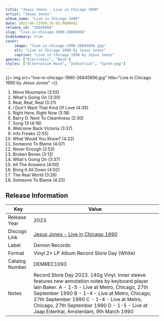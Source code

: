 ```yaml
---
title: "Jesus Jones - Live in Chicago 1990"
artist: "Jesus Jones"
album_name: "Live in Chicago 1990"
date: 2023-04-23T04:36:03.000000Z
release_id: "26845856"
slug: "live-in-chicago-1990-26845856"
hideSummary: true
cover:
    image: "live-in-chicago-1990-26845856.jpg"
    alt: "Live in Chicago 1990 by Jesus Jones"
    caption: "Live in Chicago 1990 by Jesus Jones"
genres: ["Electronic", "Rock"]
styles: ["Alternative Rock", "Industrial", "Synth-pop"]
---
```


{{< img src="live-in-chicago-1990-26845856.jpg" title="Live in Chicago 1990 by Jesus Jones" >}}

<!-- section break -->

1. Move Mountains (3:55)
2. What's Going On (3:30)
3. Real, Real, Real (3:21)
4. I Don't Want That Kind Of Love (4:35)
5. Right Here, Right Now (3:18)
6. Barry D. Next To Cleanliness (2:30)
7. Song 13 (4:16)
8. Welcome Back Victoria (3:37)
9. Info Freako (2:55)
10. What Would You Know? (4:22)
11. Someone To Blame (4:07)
12. Never Enough (2:53)
13. Broken Bones (3:12)
14. What's Going On (3:37)
15. All The Answers (4:00)
16. Bring It All Down (4:02)
17. The Real World (3:28)
18. Someone To Blame (4:25)

<!-- section break -->








## Release Information
|  Key           | Value                                                |
| ---------------| ---------------------------------------------------- |
| Release Year   | 2023                                   |
| Discogs Link   | [Jesus Jones - Live in Chicago 1990](https://www.discogs.com/release/26845856-Jesus-Jones-Live-in-Chicago-1990) |
| Label          | Demon Records |
| Format         | Vinyl 2× LP Album Record Store Day (White) |
| Catalog Number | DEMREC1093 |
| Notes | Record Store Day 2023. 140g Vinyl. Inner sleeve features new annotation notes by keyboard player Iain Baker.  A - 1-5 - Live at Metro, Chicago, 27th September 1990 B - 1-4 - Live at Metro, Chicago, 27th September 1990 C - 1-4 - Live at Metro, Chicago, 27th September 1990 D - 1-5 - Live at Jaap Edenhal, Amsterdam, 9th March 1990 |